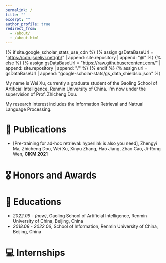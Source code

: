 ```yaml
---
permalink: /
title: ""
excerpt: ""
author_profile: true
redirect_from: 
  - /about/
  - /about.html
---
```


{% if site.google_scholar_stats_use_cdn %}
{% assign gsDataBaseUrl = "https://cdn.jsdelivr.net/gh/" | append: site.repository | append: "@" %}
{% else %}
{% assign gsDataBaseUrl = "https://raw.githubusercontent.com/" | append: site.repository | append: "/" %}
{% endif %}
{% assign url = gsDataBaseUrl | append: "google-scholar-stats/gs_data_shieldsio.json" %}

<span class='anchor' id='about-me'></span>
My name is Wei Xu, currently a graduate student of the Gaoling School of Artificial Intelligence, Renmin University of China. I'm now under the supervision of Prof. Zhicheng Dou.

My research interest includes the Information Retrieval and Natrual Language Processing.

# 📝 Publications 

- [Pre-training for ad-hoc retrieval: hyperlink is also you need], Zhengyi Ma, Zhicheng Dou, Wei Xu, Xinyu Zhang, Hao Jiang, Zhao Cao, Ji-Rong Wen, **CIKM 2021**

# 🎖 Honors and Awards

# 📖 Educations
- *2022.09 - (now)*, Gaoling School of Artificial Intelligence, Renmin University of China, Beijing, China
- *2018.09 - 2022.06*, School of Information, Renmin University of China, Beijing, China 

# 💻 Internships
